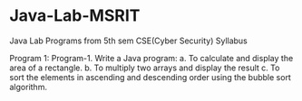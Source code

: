 # Java-Lab-MSRIT
Java Lab Programs from 5th sem CSE(Cyber Security) Syllabus 

Program 1: Program-1. Write a Java program: 
              a. To calculate and display the area of a rectangle. 
              b. To multiply two arrays and display the result 
              c. To sort the elements in ascending and descending order using the bubble sort algorithm.
              
